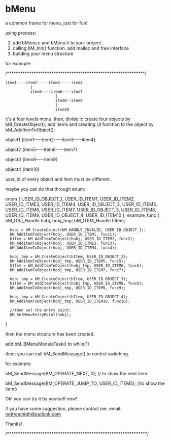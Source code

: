# bMenu
a common frame for  menu, just for fun!

using process:
1. add bMenu.c and bMenu.h to your project .
2. calling bM_Init() function. add malloc and free interface
3. building your menu structure

for example:

/**************************************************************/

    item1----item2-----item3-----item4
               |
               item5----item6----item7
                          |
                          item8--item9
                          |
                          item10
  it's a four levels menu. then, divide it:
  create four objects by bM_CreateObject();
  add items and creating UI function to the object by bM_AddItemToObject();
  
  object1 {item1----item2----item3----item4}
  
  object2 {item5----item6----item7}
  
  object3 {item8----item9}
  
  object4 {item10}
  
 
 user_id of every object and item must be different.
 
 maybe you can do that through enum:
 
   
   enum
   {
   USER_ID_OBJECT_1,
   USER_ID_ITEM1,
   USER_ID_ITEM2,
   USER_ID_ITME3,
   USER_ID_ITEM4,
   USER_ID_OBJECT_2,
   USER_ID_ITEM5,
   USER_ID_ITEM6,
   USER_ID_ITEM7,
   USER_ID_OBJECT_3,
   USER_ID_ITEM8,
   USER_ID_ITEM9,
   USER_ID_OBJECT_4,
   USER_ID_ITEM10
   };
   example_func
   {
      bM_OBJ_Handle  hobj, hobj_tmp;
      bM_ITEM_Handle hItem;
      
      hobj = bM_CreateObject(bM_HANDLE_INVALID, USER_ID_OBJECT_1);
      bM_AddItemToObject(hobj, USER_ID_ITEM1, func1);
      hItem = bM_AddItemToObject(hobj, USER_ID_ITEM2, func2);
      bM_AddItemToObject(hobj, USER_ID_ITME3, func3);
      bM_AddItemToObject(hobj, USER_ID_ITEM4, func4);
      
      hobj_tmp = bM_CreateObject(hItem, USER_ID_OBJECT_2);
      bM_AddItemToObject(hobj_tmp, USER_ID_ITEM5, func5);
      hItem = bM_AddItemToObject(hobj_tmp, USER_ID_ITEM6, func6);
      bM_AddItemToObject(hobj_tmp, USER_ID_ITEM7, func7);  
  
      hobj_tmp = bM_CreateObject(hItem, USER_ID_OBJECT_3);
      hItem = bM_AddItemToObject(hobj_tmp, USER_ID_ITEM8, func8);
      bM_AddItemToObject(hobj_tmp, USER_ID_ITEM9, func9);
 
      hobj_tmp = bM_CreateObject(hItem, USER_ID_OBJECT_4);
      bM_AddItemToObject(hobj_tmp, USER_ID_ITEM10, func10); 
      
      //then set the entry point:
      bM_SetMenuEntryPoint(hobj);      
  }
  
  then the menu structure has been created.
  
  add bM_BMenuModuleTask()  to while(1)
  
  then:
  you can call bM_SendMessage() to control switching.
  
  for example:
  
  bM_SendMessage(BM_OPERATE_NEXT, 0);   // to show the next item 
  
  bM_SendMessage(BM_OPERATE_JUMP_TO, USER_ID_ITEM5);   //to show the item5
  
  
  
  Ok! you can try it by yourself now!
  
  if you have some suggestion, please contact me.
  email: notrynohigh@outlook.com
  
  
  Thanks! 

/***************************************************************/






